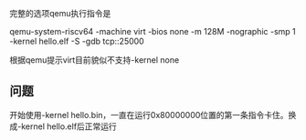 完整的选项qemu执行指令是

qemu-system-riscv64 -machine virt -bios none -m 128M -nographic -smp 1 -kernel hello.elf -S -gdb tcp::25000

根据qemu提示virt目前貌似不支持-kernel none

## 问题
开始使用-kernel hello.bin，一直在运行0x80000000位置的第一条指令卡住。换成-kernel hello.elf后正常运行